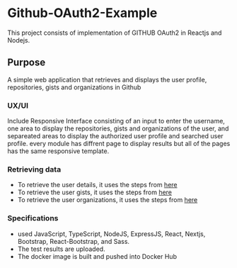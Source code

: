 # Github-OAuth2-Example

This project consists of implementation of GITHUB OAuth2 in Reactjs and Nodejs.

## Purpose

A simple web application that retrieves and displays the user profile, repositories, gists and organizations in Github

### UX/UI

Include Responsive Interface consisting of an input to enter the username, one area to display the repositories, gists and organizations of the user, and separeated areas to display the authorized user profile and searched user profile. every module has diffrent page to display results but all of the pages has the same responsive template.

### Retrieving data

- To retrieve the user details, it uses the steps from [here](https://docs.github.com/en/rest/reference/users#get-a-user)
- To retrieve the user gists, it uses the steps from [here](https://docs.github.com/en/rest/reference/gists#list-gists-for-a-user)
- To retrieve the user organizations, it uses the steps from [here](https://docs.github.com/en/rest/reference/orgs#list-organizations-for-a-user)

### Specifications

- used JavaScript, TypeScript, NodeJS, ExpressJS, React, Nextjs, Bootstrap, React-Bootstrap, and Sass.
- The test results are uploaded.
- The docker image is built and pushed into Docker Hub

